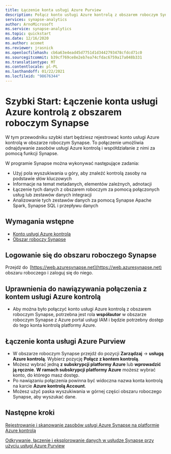 ```yaml
---
title: Łączenie konta usługi Azure Purview 
description: Połącz konto usługi Azure kontrolą z obszarem roboczym Synapse.
services: synapse-analytics
author: ArnoMicrosoft
ms.service: synapse-analytics
ms.topic: quickstart
ms.date: 12/16/2020
ms.author: acomet
ms.reviewer: jrasnick
ms.openlocfilehash: cb6a63e4ead45d7751d1d3442793478cfdcd71c0
ms.sourcegitcommit: b39cf769ce8e2eb7ea74cfdac6759a17a048b331
ms.translationtype: MT
ms.contentlocale: pl-PL
ms.lasthandoff: 01/22/2021
ms.locfileid: "98676344"
---
```

# <a name="quickstartconnect-an-azure-purview-account-to-a-synapse-workspace"></a>Szybki Start: Łączenie konta usługi Azure kontrolą z obszarem roboczym Synapse 


W tym przewodniku szybki start będziesz rejestrować konto usługi Azure kontrolą w obszarze roboczym Synapse. To połączenie umożliwia odnajdywanie zasobów usługi Azure kontrolą i współdziałanie z nimi za pomocą funkcji Synapse. 

W programie Synapse można wykonywać następujące zadania: 
- Użyj pola wyszukiwania u góry, aby znaleźć kontrolą zasoby na podstawie słów kluczowych 
- Informacje na temat metadanych, elementów zależnych, adnotacji 
- Łączenie tych danych z obszarem roboczym za pomocą połączonych usług lub zestawów danych integracji 
- Analizowanie tych zestawów danych za pomocą Synapse Apache Spark, Synapse SQL i przepływu danych 

## <a name="prerequisites"></a>Wymagania wstępne 
- [Konto usługi Azure kontrolą](../../purview/create-catalog-portal.md) 
- [Obszar roboczy Synapse](../quickstart-create-workspace.md) 

## <a name="signin-toa-synapse-workspace"></a>Logowanie się do obszaru roboczego Synapse 

Przejdź do  [https://web.azuresynapse.net](https://web.azuresynapse.net) obszaru roboczego i zaloguj się do niego. 

## <a name="permissions-for-connecting-an-azure-purview-account"></a>Uprawnienia do nawiązywania połączenia z kontem usługi Azure kontrolą 

- Aby można było połączyć konto usługi Azure kontrolą z obszarem roboczym Synapse, potrzebna jest rola **współautor** w obszarze roboczym Synapse z Azure portal usługi IAM i będzie potrzebny dostęp do tego konta kontrolą platformy Azure.

## <a name="connect-an-azure-purview-account"></a>Łączenie konta usługi Azure Purview  

- W obszarze roboczym Synapse przejdź do pozycji **Zarządzaj**  ->  **usługą Azure kontrolą**. Wybierz pozycję **Połącz z kontem kontrolą**. 
- Możesz wybrać jedną **z subskrypcji platformy Azure** lub **wprowadzić ją ręcznie**. **W ramach subskrypcji platformy Azure** możesz wybrać konto, do którego masz dostęp. 
- Po nawiązaniu połączenia powinna być widoczna nazwa konta kontrolą na karcie **Azure kontrolą Account**. 
- Możesz użyć paska wyszukiwania w górnej części obszaru roboczego Synapse, aby wyszukać dane. 

## <a name="nextsteps"></a>Następne kroki 

[Rejestrowanie i skanowanie zasobów usługi Azure Synapse na platformie Azure kontrolą](../../purview/register-scan-azure-synapse-analytics.md)

[Odkrywanie, łączenie i eksplorowanie danych w usłudze Synapse przy użyciu usługi Azure Purview](how-to-discover-connect-analyze-azure-purview.md)   
